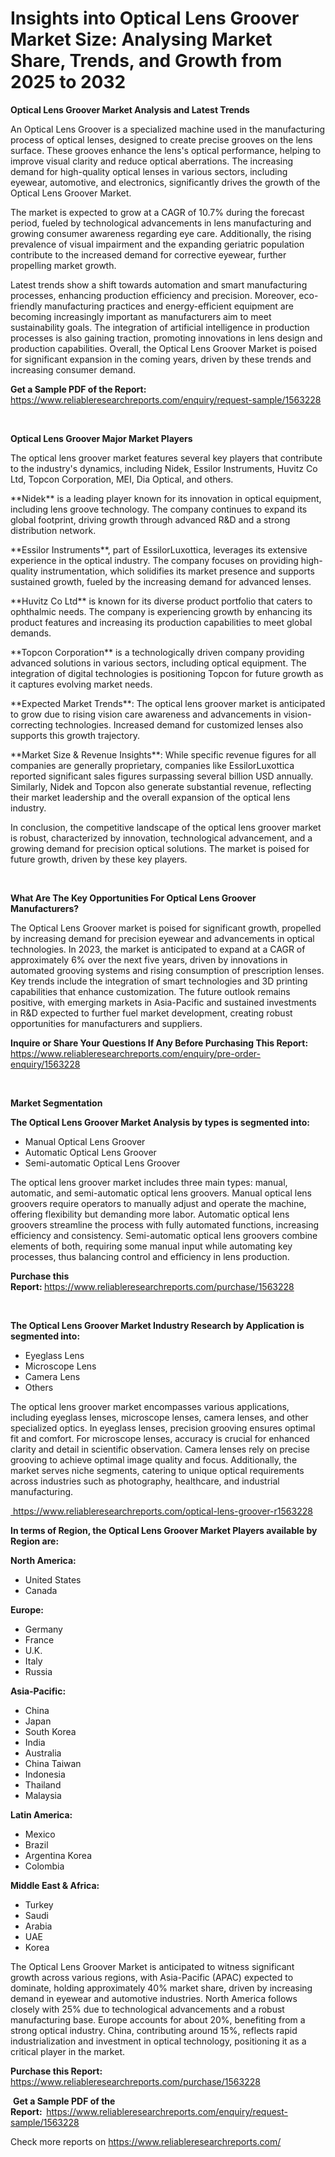 <p><h1>Insights into Optical Lens Groover Market Size: Analysing Market Share, Trends, and Growth from 2025 to 2032</h1></p><p><strong>Optical Lens Groover Market Analysis and Latest Trends</strong></p>
<p><p>An Optical Lens Groover is a specialized machine used in the manufacturing process of optical lenses, designed to create precise grooves on the lens surface. These grooves enhance the lens's optical performance, helping to improve visual clarity and reduce optical aberrations. The increasing demand for high-quality optical lenses in various sectors, including eyewear, automotive, and electronics, significantly drives the growth of the Optical Lens Groover Market.</p><p>The market is expected to grow at a CAGR of 10.7% during the forecast period, fueled by technological advancements in lens manufacturing and growing consumer awareness regarding eye care. Additionally, the rising prevalence of visual impairment and the expanding geriatric population contribute to the increased demand for corrective eyewear, further propelling market growth. </p><p>Latest trends show a shift towards automation and smart manufacturing processes, enhancing production efficiency and precision. Moreover, eco-friendly manufacturing practices and energy-efficient equipment are becoming increasingly important as manufacturers aim to meet sustainability goals. The integration of artificial intelligence in production processes is also gaining traction, promoting innovations in lens design and production capabilities. Overall, the Optical Lens Groover Market is poised for significant expansion in the coming years, driven by these trends and increasing consumer demand.</p></p>
<p><strong>Get a Sample PDF of the Report:&nbsp;</strong> <a href="https://www.reliableresearchreports.com/enquiry/request-sample/1563228?utm_campaign=2593&utm_medium=2&utm_source=Github&utm_content=ia&utm_term=11042025&utm_id=optical-lens-groover">https://www.reliableresearchreports.com/enquiry/request-sample/1563228</a></p>
<p>&nbsp;</p>
<p><strong>Optical Lens Groover Major Market Players</strong></p>
<p><p>The optical lens groover market features several key players that contribute to the industry's dynamics, including Nidek, Essilor Instruments, Huvitz Co Ltd, Topcon Corporation, MEI, Dia Optical, and others. </p><p>**Nidek** is a leading player known for its innovation in optical equipment, including lens groove technology. The company continues to expand its global footprint, driving growth through advanced R&D and a strong distribution network.</p><p>**Essilor Instruments**, part of EssilorLuxottica, leverages its extensive experience in the optical industry. The company focuses on providing high-quality instrumentation, which solidifies its market presence and supports sustained growth, fueled by the increasing demand for advanced lenses.</p><p>**Huvitz Co Ltd** is known for its diverse product portfolio that caters to ophthalmic needs. The company is experiencing growth by enhancing its product features and increasing its production capabilities to meet global demands.</p><p>**Topcon Corporation** is a technologically driven company providing advanced solutions in various sectors, including optical equipment. The integration of digital technologies is positioning Topcon for future growth as it captures evolving market needs.</p><p>**Expected Market Trends**: The optical lens groover market is anticipated to grow due to rising vision care awareness and advancements in vision-correcting technologies. Increased demand for customized lenses also supports this growth trajectory.</p><p>**Market Size & Revenue Insights**: While specific revenue figures for all companies are generally proprietary, companies like EssilorLuxottica reported significant sales figures surpassing several billion USD annually. Similarly, Nidek and Topcon also generate substantial revenue, reflecting their market leadership and the overall expansion of the optical lens industry.</p><p>In conclusion, the competitive landscape of the optical lens groover market is robust, characterized by innovation, technological advancement, and a growing demand for precision optical solutions. The market is poised for future growth, driven by these key players.</p></p>
<p>&nbsp;</p>
<p><strong>What Are The Key Opportunities For Optical Lens Groover Manufacturers?</strong></p>
<p><p>The Optical Lens Groover market is poised for significant growth, propelled by increasing demand for precision eyewear and advancements in optical technologies. In 2023, the market is anticipated to expand at a CAGR of approximately 6% over the next five years, driven by innovations in automated grooving systems and rising consumption of prescription lenses. Key trends include the integration of smart technologies and 3D printing capabilities that enhance customization. The future outlook remains positive, with emerging markets in Asia-Pacific and sustained investments in R&D expected to further fuel market development, creating robust opportunities for manufacturers and suppliers.</p></p>
<p><strong>Inquire or Share Your Questions If Any Before Purchasing This Report:</strong> <a href="https://www.reliableresearchreports.com/enquiry/pre-order-enquiry/1563228?utm_campaign=2593&utm_medium=2&utm_source=Github&utm_content=ia&utm_term=11042025&utm_id=optical-lens-groover">https://www.reliableresearchreports.com/enquiry/pre-order-enquiry/1563228</a></p>
<p>&nbsp;</p>
<p><strong>Market Segmentation</strong></p>
<p><strong>The Optical Lens Groover Market Analysis by types is segmented into:</strong></p>
<p><ul><li>Manual Optical Lens Groover</li><li>Automatic Optical Lens Groover</li><li>Semi-automatic Optical Lens Groover</li></ul></p>
<p><p>The optical lens groover market includes three main types: manual, automatic, and semi-automatic optical lens groovers. Manual optical lens groovers require operators to manually adjust and operate the machine, offering flexibility but demanding more labor. Automatic optical lens groovers streamline the process with fully automated functions, increasing efficiency and consistency. Semi-automatic optical lens groovers combine elements of both, requiring some manual input while automating key processes, thus balancing control and efficiency in lens production.</p></p>
<p><strong>Purchase this Report:&nbsp;</strong><a href="https://www.reliableresearchreports.com/purchase/1563228?utm_campaign=2593&utm_medium=2&utm_source=Github&utm_content=ia&utm_term=11042025&utm_id=optical-lens-groover">https://www.reliableresearchreports.com/purchase/1563228</a></p>
<p>&nbsp;</p>
<p><strong>The Optical Lens Groover Market Industry Research by Application is segmented into:</strong></p>
<p><ul><li>Eyeglass Lens</li><li>Microscope Lens</li><li>Camera Lens</li><li>Others</li></ul></p>
<p><p>The optical lens groover market encompasses various applications, including eyeglass lenses, microscope lenses, camera lenses, and other specialized optics. In eyeglass lenses, precision grooving ensures optimal fit and comfort. For microscope lenses, accuracy is crucial for enhanced clarity and detail in scientific observation. Camera lenses rely on precise grooving to achieve optimal image quality and focus. Additionally, the market serves niche segments, catering to unique optical requirements across industries such as photography, healthcare, and industrial manufacturing.</p></p>
<p><a href="https://www.reliableresearchreports.com/optical-lens-groover-r1563228?utm_campaign=2593&utm_medium=2&utm_source=Github&utm_content=ia&utm_term=11042025&utm_id=optical-lens-groover">&nbsp;https://www.reliableresearchreports.com/optical-lens-groover-r1563228</a></p>
<p><strong>In terms of Region, the Optical Lens Groover Market Players available by Region are:</strong></p>
<p>
    <p> <strong> North America: </strong>
        <ul>
            <li>United States</li>
            <li>Canada</li>
        </ul>
        </p> 
    <p> <strong> Europe: </strong>
        <ul>
            <li>Germany</li>
            <li>France</li>
            <li>U.K.</li>
            <li>Italy</li>
            <li>Russia</li>
        </ul>
        </p> 
    <p> <strong> Asia-Pacific: </strong>
        <ul>
            <li>China</li>
            <li>Japan</li>
            <li>South Korea</li>
            <li>India</li>
            <li>Australia</li>
            <li>China Taiwan</li>
            <li>Indonesia</li>
            <li>Thailand</li>
            <li>Malaysia</li>
        </ul>
        </p> 
    <p> <strong> Latin America: </strong>
        <ul>
            <li>Mexico</li>
            <li>Brazil</li>
            <li>Argentina Korea</li>
            <li>Colombia</li>
        </ul>
        </p> 
    <p> <strong> Middle East & Africa: </strong>
        <ul>
            <li>Turkey</li>
            <li>Saudi</li>
            <li>Arabia</li>
            <li>UAE</li>
            <li>Korea</li>
        </ul>
    </p>
    </p>
<p><p>The Optical Lens Groover Market is anticipated to witness significant growth across various regions, with Asia-Pacific (APAC) expected to dominate, holding approximately 40% market share, driven by increasing demand in eyewear and automotive industries. North America follows closely with 25% due to technological advancements and a robust manufacturing base. Europe accounts for about 20%, benefiting from a strong optical industry. China, contributing around 15%, reflects rapid industrialization and investment in optical technology, positioning it as a critical player in the market.</p></p>
<p><strong>Purchase this Report: </strong><a href="https://www.reliableresearchreports.com/purchase/1563228?utm_campaign=2593&utm_medium=2&utm_source=Github&utm_content=ia&utm_term=11042025&utm_id=optical-lens-groover">https://www.reliableresearchreports.com/purchase/1563228</a></p>
<p>&nbsp;<strong>Get a Sample PDF of the Report:&nbsp;&nbsp;</strong><a href="https://www.reliableresearchreports.com/enquiry/request-sample/1563228?utm_campaign=2593&utm_medium=2&utm_source=Github&utm_content=ia&utm_term=11042025&utm_id=optical-lens-groover">https://www.reliableresearchreports.com/enquiry/request-sample/1563228</a></p>
<p><strong></strong></p>
<p>Check more reports on <a href="https://www.reliableresearchreports.com/?utm_campaign=2593&utm_medium=2&utm_source=Github&utm_content=ia&utm_term=11042025&utm_id=optical-lens-groover">https://www.reliableresearchreports.com/</a></p>
